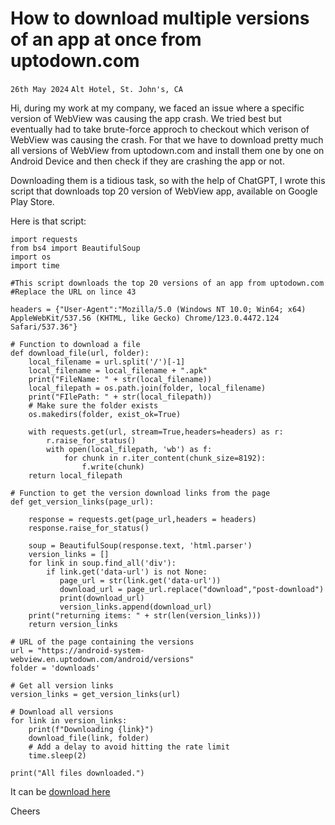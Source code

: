 # How to download multiple versions of an app at once from uptodown.com

`26th May 2024` `Alt Hotel, St. John's, CA`

Hi, during my work at my company, we faced an issue where a specific version of WebView was causing the app crash. We tried best but eventually had to take brute-force approch to checkout which verison of WebView was causing the crash. For that we have to download pretty much all versions of WebView from uptodown.com and install them one by one on Android Device and then check if they are crashing the app or not. 

Downloading them is a tidious task, so with the help of ChatGPT, I wrote this script that downloads top 20 version of WebView app, available on Google Play Store.

Here is that script:
```
import requests
from bs4 import BeautifulSoup
import os
import time

#This script downloads the top 20 versions of an app from uptodown.com
#Replace the URL on lince 43

headers = {"User-Agent":"Mozilla/5.0 (Windows NT 10.0; Win64; x64) AppleWebKit/537.56 (KHTML, like Gecko) Chrome/123.0.4472.124 Safari/537.36"}

# Function to download a file
def download_file(url, folder):
    local_filename = url.split('/')[-1]
    local_filename = local_filename + ".apk"
    print("FileName: " + str(local_filename))
    local_filepath = os.path.join(folder, local_filename)
    print("FIlePath: " + str(local_filepath))
    # Make sure the folder exists
    os.makedirs(folder, exist_ok=True)
    
    with requests.get(url, stream=True,headers=headers) as r:
        r.raise_for_status()
        with open(local_filepath, 'wb') as f:
            for chunk in r.iter_content(chunk_size=8192):
                f.write(chunk)
    return local_filepath

# Function to get the version download links from the page
def get_version_links(page_url):

    response = requests.get(page_url,headers = headers)
    response.raise_for_status()
    
    soup = BeautifulSoup(response.text, 'html.parser')
    version_links = []
    for link in soup.find_all('div'):
        if link.get('data-url') is not None:
           page_url = str(link.get('data-url'))
           download_url = page_url.replace("download","post-download")
           print(download_url)
           version_links.append(download_url)
    print("returning items: " + str(len(version_links)))
    return version_links

# URL of the page containing the versions
url = "https://android-system-webview.en.uptodown.com/android/versions"
folder = 'downloads'

# Get all version links
version_links = get_version_links(url)

# Download all versions
for link in version_links:
    print(f"Downloading {link}")
    download_file(link, folder)
    # Add a delay to avoid hitting the rate limit
    time.sleep(2)

print("All files downloaded.")

```

It can be [download here](../code/apk_download.py)

Cheers